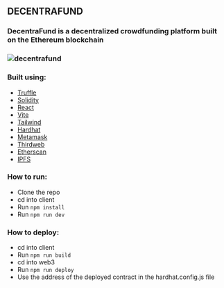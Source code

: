## DECENTRAFUND

<h3>DecentraFund is a decentralized crowdfunding platform built on the Ethereum blockchain<h3>

![decentrafund](https://user-images.githubusercontent.com/43752457/228524922-1d26656c-3957-48ee-a5c5-166b3ad1c7ad.png)

<h3>Built using:</h3>

- [Truffle](https://truffleframework.com/)
- [Solidity](https://solidity.readthedocs.io/en/v0.5.3/)
- [React](https://reactjs.org/)
- [Vite](https://vitejs.dev/)
- [Tailwind](https://tailwindcss.com/)
- [Hardhat](https://hardhat.org/)
- [Metamask](https://metamask.io/)
- [Thirdweb](https://www.thirdweb.com/)
- [Etherscan](https://etherscan.io/)
- [IPFS](https://ipfs.io/)

<h3>How to run:</h3>

- Clone the repo
- cd into client
- Run `npm install`
- Run `npm run dev`

<h3>How to deploy:</h3>

- cd into client
- Run `npm run build`
- cd into web3
- Run `npm run deploy`
- Use the address of the deployed contract in the hardhat.config.js file



